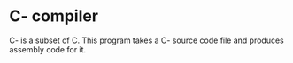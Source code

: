 # C- compiler

C- is a subset of C. This program takes a C- source code file and produces assembly code for it.

